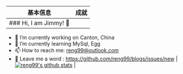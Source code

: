 



|  基本信息   | 成就  |
|  ----  | ----  |
| ### Hi, I am Jimmy! 👋

- 🔭 I’m currently working on Canton, China
- 🌱 I’m currently learning MySql, Egg
- 📫 How to reach me: reng99@outlook.com
- 💬 Leave me a word : https://github.com/reng99/blogs/issues/new  | [![reng99's github stats](https://github-readme-stats.vercel.app/api?username=reng99&show_icons=true&theme=dracula)](https://github.com/anuraghazra/github-readme-stats) |
